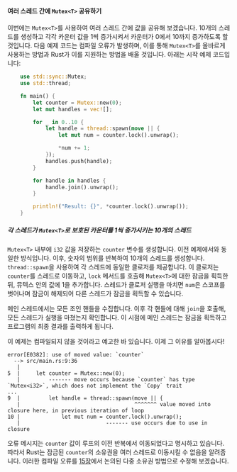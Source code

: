 #### 여러 스레드 간에 `Mutex<T>` 공유하기

이번에는 `Mutex<T>`를 사용하여 여러 스레드 간에 값을 공유해 보겠습니다. 10개의 스레드를 생성하고 각각 카운터 값을 1씩 증가시켜서 카운터가 0에서 10까지 증가하도록 할 것입니다. 다음 예제 코드는 컴파일 오류가 발생하며, 이를 통해 `Mutex<T>`를 올바르게 사용하는 방법과 Rust가 이를 지원하는 방법을 배울 것입니다. 아래는 시작 예제 코드입니다:

```rust
    use std::sync::Mutex;
    use std::thread;

    fn main() {
        let counter = Mutex::new(0);
        let mut handles = vec![];

        for _ in 0..10 {
            let handle = thread::spawn(move || {
                let mut num = counter.lock().unwrap();

                *num += 1;
            });
            handles.push(handle);
        }

        for handle in handles {
            handle.join().unwrap();
        }

        println!("Result: {}", *counter.lock().unwrap());
    }
```

##### 각 스레드가 `Mutex<T>`로 보호된 카운터를 1씩 증가시키는 10개의 스레드

`Mutex<T>` 내부에 `i32` 값을 저장하는 `counter` 변수를 생성합니다. 이전 예제에서와 동일한 방식입니다. 이후, 숫자의 범위를 반복하여 10개의 스레드를 생성합니다. `thread::spawn`을 사용하여 각 스레드에 동일한 클로저를 제공합니다. 이 클로저는 `counter`를 스레드로 이동하고, `lock` 메서드를 호출해 `Mutex<T>`에 대한 잠금을 획득한 뒤, 뮤텍스 안의 값에 1을 추가합니다. 스레드가 클로저 실행을 마치면 `num`은 스코프를 벗어나며 잠금이 해제되어 다른 스레드가 잠금을 획득할 수 있습니다.

메인 스레드에서는 모든 조인 핸들을 수집합니다. 이후 각 핸들에 대해 `join`을 호출해, 모든 스레드가 실행을 마쳤는지 확인합니다. 이 시점에 메인 스레드는 잠금을 획득하고 프로그램의 최종 결과를 출력하게 됩니다.

이 예제는 컴파일되지 않을 것이라고 예고한 바 있습니다. 이제 그 이유를 알아봅시다!

```text
error[E0382]: use of moved value: `counter`
  --> src/main.rs:9:36
   |
5  |     let counter = Mutex::new(0);
   |         ------- move occurs because `counter` has type `Mutex<i32>`, which does not implement the `Copy` trait
...
9  |         let handle = thread::spawn(move || {
   |                                    ^^^^^^^ value moved into closure here, in previous iteration of loop
10 |             let mut num = counter.lock().unwrap();
   |                           ------- use occurs due to use in closure
```

오류 메시지는 `counter` 값이 루프의 이전 반복에서 이동되었다고 명시하고 있습니다. 따라서 Rust는 잠금된 `counter`의 소유권을 여러 스레드로 이동시킬 수 없음을 알려줍니다. 이러한 컴파일 오류를 [15장](https://doc.rust-lang.org/book/ch15-00-smart-pointers.html)에서 논의된 다중 소유권 방법으로 수정해 보겠습니다.
